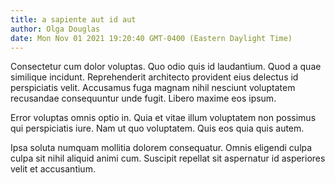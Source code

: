 ```yaml
---
title: a sapiente aut id aut
author: Olga Douglas
date: Mon Nov 01 2021 19:20:40 GMT-0400 (Eastern Daylight Time)
---
```

Consectetur cum dolor voluptas. Quo odio quis id laudantium. Quod a quae similique incidunt. Reprehenderit architecto provident eius delectus id perspiciatis velit. Accusamus fuga magnam nihil nesciunt voluptatem recusandae consequuntur unde fugit. Libero maxime eos ipsum.

 Error voluptas omnis optio in. Quia et vitae illum voluptatem non possimus qui perspiciatis iure. Nam ut quo voluptatem. Quis eos quia quis autem.

 Ipsa soluta numquam mollitia dolorem consequatur. Omnis eligendi culpa culpa sit nihil aliquid animi cum. Suscipit repellat sit aspernatur id asperiores velit et accusantium.